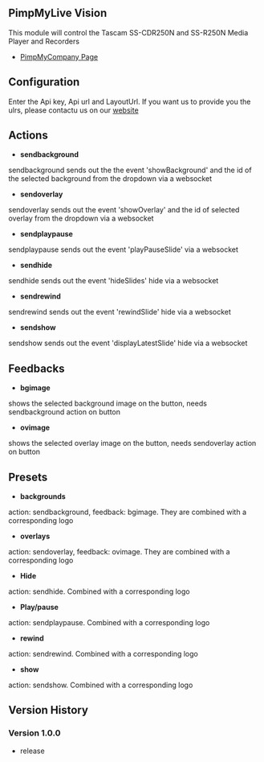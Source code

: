 ## PimpMyLive Vision

This module will control the Tascam SS-CDR250N and SS-R250N Media Player and Recorders

- [PimpMyCompany Page](https://pimpmy.company/fr)

## Configuration
Enter the Api key, Api url and LayoutUrl. If you want us to provide you the ulrs, please contactu us on our [website](https://pimpmy.company/fr)

## Actions
- **sendbackground** 


 sendbackground sends out the the event 'showBackground' and the id of the selected background from the dropdown via a websocket
- **sendoverlay**


 sendoverlay sends out the event 'showOverlay' and the id of selected overlay from the dropdown via a websocket
- **sendplaypause**


 sendplaypause sends out the event 'playPauseSlide' via a websocket
- **sendhide**


 sendhide sends out the event 'hideSlides' hide via a websocket
- **sendrewind**


 sendrewind sends out the event 'rewindSlide' hide via a websocket
- **sendshow**


 sendshow sends out the event 'displayLatestSlide' hide via a websocket

## Feedbacks
- **bgimage**


 shows the selected background image on the button, needs sendbackground action on button
- **ovimage**


 shows the selected overlay image on the button, needs sendoverlay action on button

## Presets
- **backgrounds**


 action: sendbackground, feedback: bgimage. They are combined with a corresponding logo
- **overlays**


 action: sendoverlay, feedback: ovimage. They are combined with a corresponding logo
- **Hide**


 action: sendhide. Combined with a corresponding logo
- **Play/pause**


 action: sendplaypause. Combined with a corresponding logo
- **rewind**


 action: sendrewind. Combined with a corresponding logo
- **show**


 action: sendshow. Combined with a corresponding logo

## Version History

### Version 1.0.0 
- release